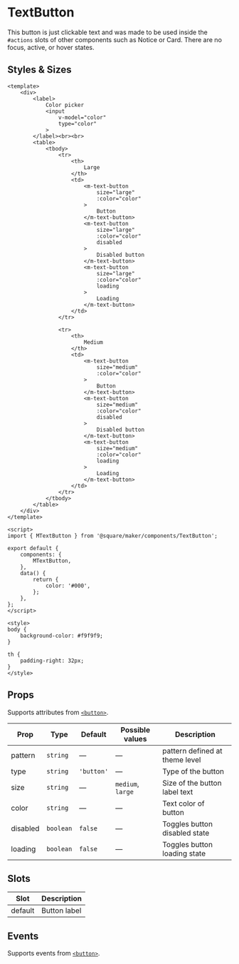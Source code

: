# TextButton

This button is just clickable text and was made to be used inside the `#actions` slots of other components such as Notice or Card.
There are no focus, active, or hover states.

## Styles & Sizes
```vue
<template>
	<div>
		<label>
			Color picker
			<input
				v-model="color"
				type="color"
			>
		</label><br><br>
		<table>
			<tbody>
				<tr>
					<th>
						Large
					</th>
					<td>
						<m-text-button
							size="large"
							:color="color"
						>
							Button
						</m-text-button>
						<m-text-button
							size="large"
							:color="color"
							disabled
						>
							Disabled button
						</m-text-button>
						<m-text-button
							size="large"
							:color="color"
							loading
						>
							Loading
						</m-text-button>
					</td>
				</tr>

				<tr>
					<th>
						Medium
					</th>
					<td>
						<m-text-button
							size="medium"
							:color="color"
						>
							Button
						</m-text-button>
						<m-text-button
							size="medium"
							:color="color"
							disabled
						>
							Disabled button
						</m-text-button>
						<m-text-button
							size="medium"
							:color="color"
							loading
						>
							Loading
						</m-text-button>
					</td>
				</tr>
			</tbody>
		</table>
	</div>
</template>

<script>
import { MTextButton } from '@square/maker/components/TextButton';

export default {
	components: {
		MTextButton,
	},
	data() {
		return {
			color: '#000',
		};
	},
};
</script>

<style>
body {
	background-color: #f9f9f9;
}

th {
	padding-right: 32px;
}
</style>
```

<!-- api-tables:start -->
## Props

Supports attributes from [`<button>`](https://developer.mozilla.org/en-US/docs/Web/HTML/Element/button).

| Prop     | Type      | Default    | Possible values   | Description                    |
| -------- | --------- | ---------- | ----------------- | ------------------------------ |
| pattern  | `string`  | —          | —                 | pattern defined at theme level |
| type     | `string`  | `'button'` | —                 | Type of the button             |
| size     | `string`  | —          | `medium`, `large` | Size of the button label text  |
| color    | `string`  | —          | —                 | Text color of button           |
| disabled | `boolean` | `false`    | —                 | Toggles button disabled state  |
| loading  | `boolean` | `false`    | —                 | Toggles button loading state   |


## Slots

| Slot    | Description  |
| ------- | ------------ |
| default | Button label |


## Events

Supports events from [`<button>`](https://developer.mozilla.org/en-US/docs/Web/HTML/Element/button).
<!-- api-tables:end -->
